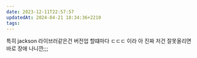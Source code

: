 ```yaml
---
date: 2023-12-11T22:57:57
updatedAt: 2024-04-21 18:34:36+2210
tags: 
---
```

특히 jackson 라이브러같은건
버전업 할떄마다 ㄷㄷㄷ 이라
아 진짜 저건 잘못올리면 바로 장애 나니깐;;;